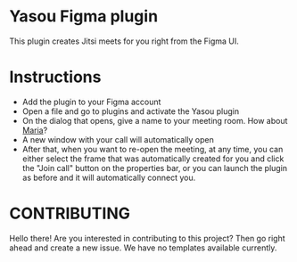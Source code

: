 # Yasou Figma plugin 

This plugin creates Jitsi meets for you right from the Figma UI.

# Instructions

- Add the plugin to your Figma account
- Open a file and go to plugins and activate the Yasou plugin
- On the dialog that opens, give a name to your meeting room. How about [Maria](https://www.youtube.com/watch?v=LebXvZtRMrE)?
- A new window with your call will automatically open
- After that, when you want to re-open the meeting, at any time, you can either
select the frame that was automatically created for you and click the "Join call"
button on the properties bar, or you can launch the plugin as before and it will
automatically connect you.

# CONTRIBUTING
Hello there! Are you interested in contributing to this project? Then go right ahead and create a new issue.
We have no templates available currently.
